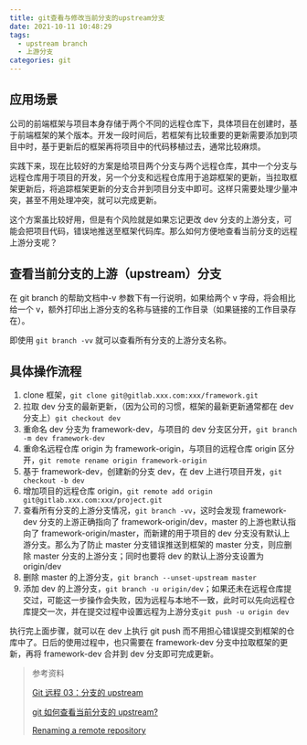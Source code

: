 ```yaml
---
title: git查看与修改当前分支的upstream分支
date: 2021-10-11 10:48:29
tags:
  - upstream branch
  - 上游分支
categories: git
---
```


## 应用场景

公司的前端框架与项目本身存储于两个不同的远程仓库下，具体项目在创建时，基于前端框架的某个版本。开发一段时间后，若框架有比较重要的更新需要添加到项目中时，基于更新后的框架再将项目中的代码移植过去，通常比较麻烦。

实践下来，现在比较好的方案是给项目两个分支与两个远程仓库，其中一个分支与远程仓库用于项目的开发，另一个分支和远程仓库用于追踪框架的更新，当拉取框架更新后，将追踪框架更新的分支合并到项目分支中即可。这样只需要处理少量冲突，甚至不用处理冲突，就可以完成更新。

这个方案虽比较好用，但是有个风险就是如果忘记更改 dev 分支的上游分支，可能会把项目代码，错误地推送至框架代码库。那么如何方便地查看当前分支的远程上游分支呢？

## 查看当前分支的上游（upstream）分支

在 git branch 的帮助文档中-v 参数下有一行说明，如果给两个 v 字母，将会相比给一个 v，额外打印出上游分支的名称与链接的工作目录（如果链接的工作目录存在）。

即使用 `git branch -vv` 就可以查看所有分支的上游分支名称。

<!-- more -->

## 具体操作流程

1. clone 框架，`git clone git@gitlab.xxx.com:xxx/framework.git`
2. 拉取 dev 分支的最新更新，（因为公司的习惯，框架的最新更新通常都在 dev 分支上）`git checkout dev`
3. 重命名 dev 分支为 framework-dev，与项目的 dev 分支区分开，`git branch -m dev framework-dev`
4. 重命名远程仓库 origin 为 framework-origin，与项目的远程仓库 origin 区分开，`git remote rename origin framework-origin`
5. 基于 framework-dev，创建新的分支 dev，在 dev 上进行项目开发，`git checkout -b dev`
6. 增加项目的远程仓库 origin，`git remote add origin git@gitlab.xxx.com:xxx/project.git`
7. 查看所有分支的上游分支情况，`git branch -vv`，这时会发现 framework-dev 分支的上游正确指向了 framework-origin/dev，master 的上游也默认指向了 framework-origin/master，而新建的用于项目的 dev 分支没有默认上游分支。那么为了防止 master 分支错误推送到框架的 master 分支，则应删除 master 分支的上游分支；同时也要将 dev 的默认上游分支设置为 origin/dev
8. 删除 master 的上游分支，`git branch --unset-upstream master`
9. 添加 dev 的上游分支，`git branch -u origin/dev`；如果还未在远程仓库提交过，可能这一步操作会失败，因为远程与本地不一致，此时可以先向远程仓库提交一次，并在提交过程中设置远程为上游分支`git push -u origin dev`

执行完上面步骤，就可以在 dev 上执行 git push 而不用担心错误提交到框架的仓库中了。日后的使用过程中，也只需要在 framework-dev 分支中拉取框架的更新，再将 framework-dev 合并到 dev 分支即可完成更新。

> 参考资料
>
> [Git 远程 03：分支的 upstream](https://higoge.github.io/2015/07/06/git-remote03/)
>
> [git 如何查看当前分支的 upstream?](https://www.zhihu.com/question/27324031)
>
> [Renaming a remote repository](https://docs.github.com/en/get-started/getting-started-with-git/managing-remote-repositories#renaming-a-remote-repository)

